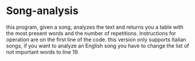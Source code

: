 # Song-analysis
this program, given a song, analyzes the text and returns you a table with the most present words and the number of repetitions. Instructions for operation are on the first line of the code. this version only supports Italian songs, if you want to analyze an English song you have to change the list of not important words to line 19.
